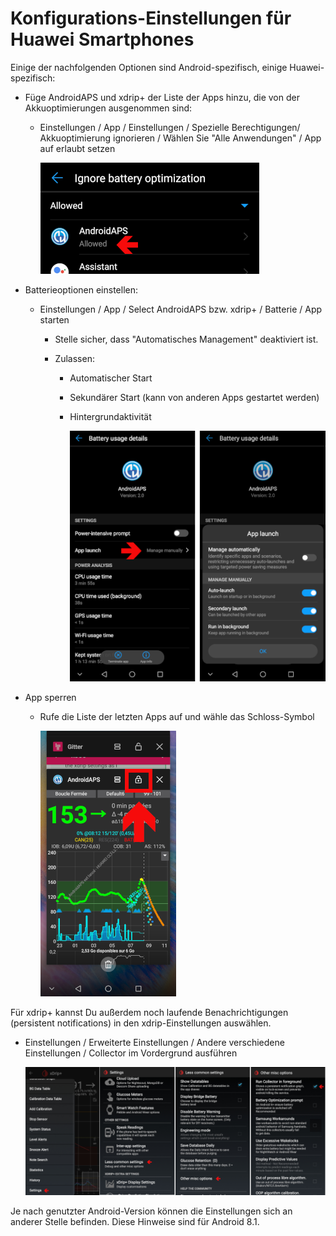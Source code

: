 # Konfigurations-Einstellungen für Huawei Smartphones

Einige der nachfolgenden Optionen sind Android-spezifisch, einige Huawei-spezifisch:

* Füge AndroidAPS und xdrip+ der Liste der Apps hinzu, die von der Akkuoptimierungen ausgenommen sind:
  
  * Einstellungen / App / Einstellungen / Spezielle Berechtigungen/ Akkuoptimierung ignorieren / Wählen Sie "Alle Anwendungen" / App auf erlaubt setzen
    
    ![Huawei - Batterieoptimierung ignorieren](../images/Huawei_BatteryOptimization.png)

* Batterieoptionen einstellen:
  
  * Einstellungen / App / Select AndroidAPS bzw. xdrip+ / Batterie / App starten
    
    * Stelle sicher, dass "Automatisches Management" deaktiviert ist.
    * Zulassen:
      
      * Automatischer Start
      * Sekundärer Start (kann von anderen Apps gestartet werden)
      * Hintergrundaktivität
        
        ![Huawei - Batterieoptionen](../images/Huawei_BatteryOptions.png)

* App sperren
  
  * Rufe die Liste der letzten Apps auf und wähle das Schloss-Symbol
    
    ![Huawei - App sperren](../images/Huawei_LockApp.png)

Für xdrip+ kannst Du außerdem noch laufende Benachrichtigungen (persistent notifications) in den xdrip-Einstellungen auswählen. 

* Einstellungen / Erweiterte Einstellungen / Andere verschiedene Einstellungen / Collector im Vordergrund ausführen
  
  ![xdrip+ Einstellungen - Collector im Vordergrund](../images/xdrip_collector_foreground.png)

Je nach genutzter Android-Version können die Einstellungen sich an anderer Stelle befinden. Diese Hinweise sind für Android 8.1.